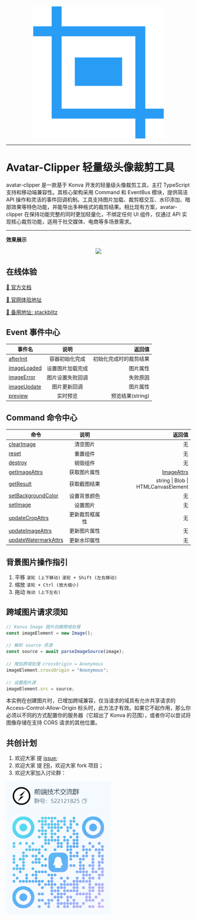 <p align="center">
    <img src="/public/logo.svg"/>
</p>

---

# Avatar-Clipper 轻量级头像裁剪工具

avatar-clipper 是一款基于 Konva 开发的轻量级头像裁剪工具，主打 TypeScript 支持和移动端兼容性。其核心架构采用 Command 和 EventBus 模块，提供简洁 API 操作和灵活的事件回调机制。工具支持图片加载、裁剪框交互、水印添加、暗部效果等特色功能，并能导出多种格式的裁剪结果。相比现有方案，avatar-clipper 在保持功能完整的同时更加轻量化，不绑定任何 UI 组件，仅通过 API 实现核心裁剪功能，适用于社交媒体、电商等多场景需求。

---

**效果展示**

<p align="center">
    <img src="/public/result.gif"/>
</p>

## 在线体验

[📖 官方文档](https://pushu-wf.github.io/)

[🎉 官网体验地址](https://pushu-wf.github.io/quick-start/online/)

[🔗 备用地址: stackblitz](https://stackblitz.com/~/github.com/pushu-wf/avatar-clipper)

## Event 事件中心

| 事件名                      |       说明       |                 返回值 |
| --------------------------- | :--------------: | ---------------------: |
| [afterInit](#afterinit)     |  容器初始化完成  | 初始化完成时的裁剪结果 |
| [imageLoaded](#imageloaded) | 设置图片加载完成 |               图片属性 |
| [imageError](#imageerror)   | 图片设置失败回调 |               失败原因 |
| [imageUpdate](#imageupdate) |   图片更新回调   |               图片属性 |
| [preview](#preview)         |     实时预览     |       预览结果(string) |

## Command 命令中心

| 命令                                          |      说明      |                                           返回值 |
| --------------------------------------------- | :------------: | -----------------------------------------------: |
| [clearImage](#clearimage)                     |    清空图片    |                                               无 |
| [reset](#reset)                               |    重置组件    |                                               无 |
| [destroy](#destroy)                           |    销毁组件    |                                               无 |
| [getImageAttrs](#getimageattrs)               |  获取图片属性  | [ImageAttrs](/quick-start/interface/#imageattrs) |
| [getResult](#getresult)                       |  获取截图结果  |              string \| Blob \| HTMLCanvasElement |
| [setBackgroundColor](#setbackgroundcolor)     |  设置背景颜色  |                                               无 |
| [setImage](#setimage)                         |    设置图片    |                                               无 |
| [updateCropAttrs](#updatecropattrs)           | 更新裁剪框属性 |                                               无 |
| [updateImageAttrs](#updateimageattrs)         |  更新图片属性  |                                               无 |
| [updateWatermarkAttrs](#updatewatermarkattrs) |  更新水印属性  |                                               无 |

## 背景图片操作指引

1. 平移 `滚轮 (上下移动)` `滚轮 + Shift (左右移动)`
2. 缩放 `滚轮 + Ctrl (放大缩小)`
3. 拖动 `拖动 (上下左右)`

## 跨域图片请求须知

```ts
// Konva Image 图片创建跨域处理
const imageElement = new Image();

// 解析 source 资源
const source = await parseImageSource(image);

// 增加跨域处理 crossOrigin = Anonymous
imageElement.crossOrigin = "Anonymous";

// 设置图片源
imageElement.src = source;
```

本实例在创建图片时，已增加跨域兼容，仅当请求的域具有允许共享请求的 Access-Control-Allow-Origin 标头时，此方法才有效。如果它不起作用，那么你必须以不同的方式配置你的服务器（它超出了 Konva 的范围），或者你可以尝试将图像存储在支持 CORS 请求的其他位置。

## 共创计划

1. 欢迎大家 提 [issue](https://gitee.com/wfeng0/avatar-clipper/issues/new);
2. 欢迎大家 提 [PR](https://gitee.com/wfeng0/avatar-clipper/pulls/new)，欢迎大家 fork 项目；
3. 欢迎大家加入讨论群：

<img src='/public/qq-group.png'/>
